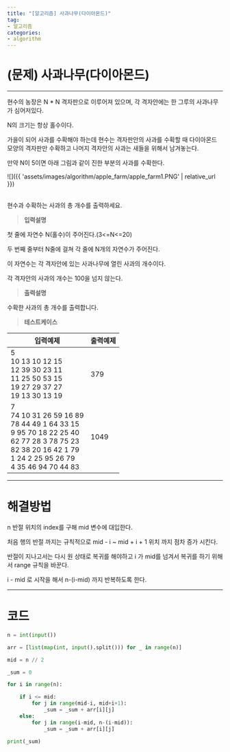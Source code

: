 ```yaml
---
title: "[알고리즘] 사과나무(다이아몬드)"
tag:
- 알고리즘
categories:
- algorithm
---
```


# (문제) 사과나무(다이아몬드)
---

현수의 농장은 N * N 격자판으로 이루어져 있으며, 각 격자안에는 한 그루의 사과나무가 심어저있다.

N의 크기는 항상 홀수이다.

가을이 되어 사과를 수확해야 하는데 현수는 격자판안의 사과를 수확할 때 다이아몬드 모양의 격자판만 수확하고 나머지 격자안의 사과는 새들을 위해서
남겨놓는다.

만약 N이 5이면 아래 그림과 같이 진한 부분의 사과를 수확한다.

![]({{ 'assets/images/algorithm/apple_farm/apple_farm1.PNG' | relative_url }})<br><br>

현수과 수확하는 사과의 총 개수를 출력하세요.


> **입력설명**

첫 줄에 자연수 N(홀수)이 주어진다.(3<=N<=20)

두 번째 줄부터 N줄에 걸쳐 각 줄에 N개의 자연수가 주어진다.

이 자연수는 각 격자안에 있는 사과나무에 열린 사과의 개수이다.

각 격자안의 사과의 개수는 100을 넘지 않는다.



> **출력설명**

수확한 사과의 총 개수를 출력합니다.


> **테스트케이스**
 

| 입력예제 | 출력예제 |
| -------- | -------- | 
| 5<br>10 13 10 12 15<br>12 39 30 23 11<br>11 25 50 53 15<br>19 27 29 37 27<br>19 13 30 13 19 | 379 | 
| 7<br>74 10 31 26 59 16 89 <br>78 44 49 1 64 33 15 <br>9 95 70 18 22 25 40 <br>62 77 28 3 78 75 23 <br>82 38 20 16 42 1 79 <br>1 24 2 25 95 26 79 <br>4 35 46 94 70 44 83  | 1049 | 

---
# 해결방법

n 반절 위치의 index를 구해 mid 변수에 대입한다.

처음 행의 반절 까지는 규칙적으로 mid - i ~ mid + i + 1 위치 까지 점차 증가 시킨다.

반절이 지나고서는 다시 원 상태로 복귀를 해야하고 i 가 mid를 넘겨서 복귀를 하기 위해서 range 규칙을 바꾼다.

i - mid 로 시작을 해서 n-(i-mid) 까지 반복하도록 한다.

---
# 코드
```python
n = int(input())

arr = [list(map(int, input().split())) for _ in range(n)]

mid = n // 2

_sum = 0

for i in range(n):

    if i <= mid:
        for j in range(mid-i, mid+i+1):
            _sum = _sum + arr[i][j]
    else:
        for j in range(i-mid, n-(i-mid)):
            _sum = _sum + arr[i][j]

print(_sum)
```
